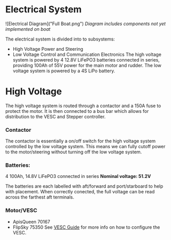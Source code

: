 # Electrical System
![Electrical Diagram]("Full Boat.png")
*Diagram includes components not yet implemented on boat*

The electrical system is divided into to subsystems:
 - High Voltage Power and Steering
 - Low Voltage Control and Communication Electronics
The high voltage system is powered by 4 12.8V LiFePO3 batteries connected in series, providing 100Ah of 55V power for the main motor and rudder. The low voltage system is powered by a 4S LiPo battery.

# High Voltage
The high voltage system is routed through a contactor and a 150A fuse to protect the motor. It is then connected to a bus bar which allows for distribution to the VESC and Stepper controller.
### Contactor
The contactor is essentially a on/off switch for the high voltage system controlled by the low voltage system. This means we can fully cutoff power to the motor/steering without turning off the low voltage system.

### Batteries:
4 100Ah, 14.8V LiFePO3 connected in series
**Nominal voltage: 51.2V**

The batteries are each labelled with aft/forward and port/starboard to help with placement. When correctly conected, the full voltage can be read across the farthest aft terminals.

### Motor/VESC
- ApisQueen 70167
- FlipSky 75350
See [VESC Guide](VESCguide.md) for more info on how to configure the VESC.


